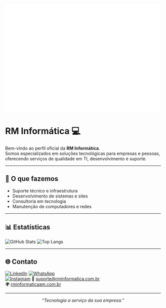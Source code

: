 <p align="center">
  <img src="https://raw.githubusercontent.com/rm-informatica/rm-informatica/main/loop.gif" width="600" height="350" alt="RM Informática Logo">
</p>

# RM Informática 💻

Bem-vindo ao perfil oficial da **RM Informática**.  
Somos especializados em soluções tecnológicas para empresas e pessoas, oferecendo serviços de qualidade em TI, desenvolvimento e suporte.

---

## 🚀 O que fazemos
- Suporte técnico e infraestrutura
- Desenvolvimento de sistemas e sites
- Consultoria em tecnologia
- Manutenção de computadores e redes

---

## 📊 Estatísticas
![GitHub Stats](https://github-readme-stats.vercel.app/api?username=rm-informatica&show_icons=true&theme=dark&hide_border=true)
![Top Langs](https://github-readme-stats.vercel.app/api/top-langs/?username=rm-informatica&layout=compact&theme=dark&hide_border=true)

---

## 🌐 Contato
[![LinkedIn](https://img.shields.io/badge/-LinkedIn-blue?logo=linkedin&logoColor=white)](https://www.linkedin.com/company/)
[![WhatsApp](https://img.shields.io/badge/-WhatsApp-25D366?logo=whatsapp&logoColor=white)](https://wa.me/5592999999999)  
[![Instagram](https://img.shields.io/badge/-Instagram-E4405F?logo=instagram&logoColor=white)](https://instagram.com/seuusuario)
📧 suporte@rminformatica.com.br  
🌍 [rminformaticaam.com.br](https://rminformaticaam.com.br/)

---

<p align="center">
  <i>“Tecnologia a serviço da sua empresa.”</i>
</p>
